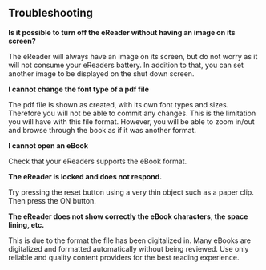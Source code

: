 ## Troubleshooting

**Is it possible to turn off the eReader without having an image on its screen?**

The eReader will always have an image on its screen, but do not worry as it will not consume your eReaders battery. In addition to that, you can set another image to be displayed on the shut down screen.

**I cannot change the font type of a pdf file**

The pdf file is shown as created, with its own font types and sizes. Therefore you will not be able to commit any changes. This is the limitation you will have with this file format. However, you will be able to zoom in/out and browse through the book as if it was another format.

**I cannot open an eBook**

Check that your eReaders supports the eBook format.

**The eReader is locked and does not respond.**

Try pressing the reset button using a very thin object such as a paper clip. Then press the ON button. 

**The eReader does not show correctly the eBook characters, the space lining, etc.**

This is due to the format the file has been digitalized in. Many eBooks are digitalized and formatted automatically without being reviewed. Use only reliable and quality content providers for the best reading experience.
